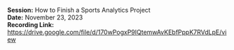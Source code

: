 **Session:** How to Finish a Sports Analytics Project <br>
**Date:** November 23, 2023 <br>
**Recording Link:** https://drive.google.com/file/d/170wPogxP9IQtemwAvKEbfPppK7RVdLpE/view
